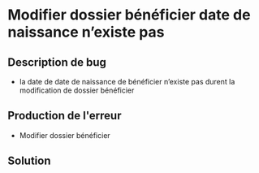 # Modifier dossier  bénéficier date de naissance n’existe pas

## Description de bug

- la date de date de naissance de bénéficier n’existe pas durent la modification de dossier  bénéficier 

## Production de l'erreur 
-  Modifier dossier  bénéficier
 


## Solution
